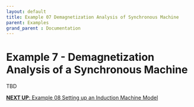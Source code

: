 ```yaml
---
layout: default
title: Example 07 Demagnetization Analysis of Synchronous Machine
parent: Examples
grand_parent : Documentation
---
```


# Example 7 \- Demagnetization Analysis of a Synchronous Machine

TBD



[**NEXT UP**: Example 08 Setting up an Induction Machine Model](Example_08_Setting_up_an_Induction_Machine_Model.html)